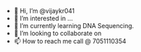 - 👋 Hi, I’m @vijaykr041
- 👀 I’m interested in ...
- 🌱 I’m currently learning DNA Sequencing.
- 💞️ I’m looking to collaborate on 
- 📫 How to reach me call @ 7051110354

<!---
vijaykr041/vijaykr041 is a ✨ special ✨ repository because its `README.md` (this file) appears on your GitHub profile.
You can click the Preview link to take a look at your changes.
--->

